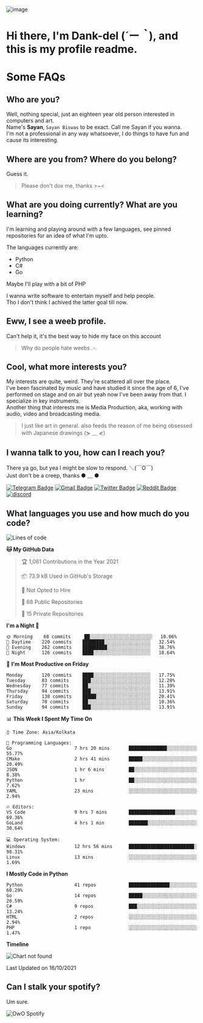 ![image](https://user-images.githubusercontent.com/63096193/125182844-29f20800-e22f-11eb-8dc9-b0f2d29647bb.png)

# **Hi there, I'm Dank-del (*´ー｀*), and this is my profile readme.**
<!--  [![Profile views](https://gpvc.arturio.dev/dank-del)](https://github.com/dank-del) -->
# Some FAQs

## **Who are you?**

Well, nothing special, just an eighteen year old person interested in computers and art. \
Name's **Sayan**, `Sayan Biswas` to be exact. Call me Sayan if you wanna. \
I'm not a professional in any way whatsoever, I do things to have fun and cause its interesting.

## **Where are you from? Where do you belong?**

Guess it.
> Please don't dox me, thanks >~<

## **What are you doing currently? What are you learning?**

I'm learning and playing around with a few languages, see pinned repositories for an idea of what I'm upto.

The languages currently are:

- Python
- C#
- Go

Maybe I'll play with a bit of PHP

I wanna write software to entertain myself and help people. \
Tho I don't think I achived the latter goal till now.

## **Eww, I see a weeb profile.**

Can't help it, it's the best way to hide my face on this account
> Why do people hate weebs .-.

## **Cool, what more interests you?**

My interests are quite, weird. They're scattered all over the place. \
I've been fascinated by music and have studied it since the age of 6, I've performed on stage and on air but yeah now I've been away from that. I specialize in key instruments. \
Another thing that interests me is Media Production, aka, working with audio, video and broadcasting media.

> I just like art in general. also feeds the reason of me being obsessed with Japanese drawings (⋟ ﹏ ⋞)

## **I wanna talk to you, how can I reach you?**

There ya go, but yea I might be slow to respond. ＼(￣O￣) \
Just don't be a creep, thanks ● ﹏ ●

[![Telegram Badge](https://img.shields.io/badge/-dank_as_fuck-1ca0f1?style=flat-square&logo=telegram&logoColor=white&link=https://t.me/dank_as_fuck)](https://t.me/dank_as_fuck)
[![Gmail Badge](https://img.shields.io/badge/-chizuru@kanojo.tk-c14438?style=flat-square&logo=Gmail&logoColor=white&link=mailto:chizuru@kanojo.tk)](mailto:chizuru@kanojo.tk)
[![Twitter Badge](https://img.shields.io/twitter/follow/TheDankDel?style=social)](https://twitter.com/TheDankDel)
[![Reddit Badge](https://img.shields.io/reddit/user-karma/combined/dank_as_fuck_?style=social)](https://www.reddit.com/user/dank_as_fuck_/)
[![discord](https://discord-md-badge.vercel.app/api/shield/506536929152466945?style=social)](https://discordapp.com/users/506536929152466945)

## **What languages you use and how much do you code?**

<!--START_SECTION:waka-->
![Lines of code](https://img.shields.io/badge/From%20Hello%20World%20I%27ve%20Written-940086%20lines%20of%20code-blue)

**🐱 My GitHub Data** 

> 🏆 1,061 Contributions in the Year 2021
 > 
> 📦 73.9 kB Used in GitHub's Storage 
 > 
> 🚫 Not Opted to Hire
 > 
> 📜 68 Public Repositories 
 > 
> 🔑 15 Private Repositories  
 > 
**I'm a Night 🦉** 

```text
🌞 Morning    68 commits     ██░░░░░░░░░░░░░░░░░░░░░░░   10.06% 
🌆 Daytime    220 commits    ████████░░░░░░░░░░░░░░░░░   32.54% 
🌃 Evening    262 commits    █████████░░░░░░░░░░░░░░░░   38.76% 
🌙 Night      126 commits    ████░░░░░░░░░░░░░░░░░░░░░   18.64%

```
📅 **I'm Most Productive on Friday** 

```text
Monday       120 commits    ████░░░░░░░░░░░░░░░░░░░░░   17.75% 
Tuesday      83 commits     ███░░░░░░░░░░░░░░░░░░░░░░   12.28% 
Wednesday    77 commits     ██░░░░░░░░░░░░░░░░░░░░░░░   11.39% 
Thursday     94 commits     ███░░░░░░░░░░░░░░░░░░░░░░   13.91% 
Friday       138 commits    █████░░░░░░░░░░░░░░░░░░░░   20.41% 
Saturday     70 commits     ██░░░░░░░░░░░░░░░░░░░░░░░   10.36% 
Sunday       94 commits     ███░░░░░░░░░░░░░░░░░░░░░░   13.91%

```


📊 **This Week I Spent My Time On** 

```text
⌚︎ Time Zone: Asia/Kolkata

💬 Programming Languages: 
Go                       7 hrs 20 mins       ██████████████░░░░░░░░░░░   55.77% 
CMake                    2 hrs 41 mins       █████░░░░░░░░░░░░░░░░░░░░   20.49% 
JSON                     1 hr 6 mins         ██░░░░░░░░░░░░░░░░░░░░░░░   8.38% 
Python                   1 hr                ██░░░░░░░░░░░░░░░░░░░░░░░   7.62% 
YAML                     23 mins             ░░░░░░░░░░░░░░░░░░░░░░░░░   2.94%

🔥 Editors: 
VS Code                  9 hrs 7 mins        █████████████████░░░░░░░░   69.36% 
GoLand                   4 hrs 1 min         ███████░░░░░░░░░░░░░░░░░░   30.64%

💻 Operating System: 
Windows                  12 hrs 56 mins      ████████████████████████░   98.31% 
Linux                    13 mins             ░░░░░░░░░░░░░░░░░░░░░░░░░   1.69%

```

**I Mostly Code in Python** 

```text
Python                   41 repos            ███████████████░░░░░░░░░░   60.29% 
Go                       14 repos            █████░░░░░░░░░░░░░░░░░░░░   20.59% 
C#                       9 repos             ███░░░░░░░░░░░░░░░░░░░░░░   13.24% 
HTML                     2 repos             ░░░░░░░░░░░░░░░░░░░░░░░░░   2.94% 
PHP                      1 repo              ░░░░░░░░░░░░░░░░░░░░░░░░░   1.47%

```


**Timeline**

![Chart not found](https://raw.githubusercontent.com/Dank-del/Dank-del/main/charts/bar_graph.png) 


 Last Updated on 16/10/2021
<!--END_SECTION:waka-->

## **Can I stalk your spotify?**

Um sure.

![OwO Spotify](https://spotify-recently-played-readme.vercel.app/api?user=31fdrsslnr7nvq4ytqwtw7c4rxfm&count=5)
